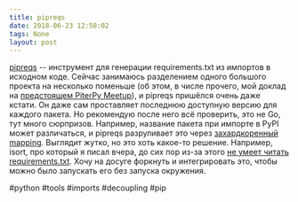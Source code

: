 ```yaml
---
title: pipreqs
date: 2018-06-23 12:50:02
tags: None
layout: post
---
```


[pipreqs](https://github.com/bndr/pipreqs) -- инструмент для генерации requirements.txt из импортов в исходном коде. Сейчас занимаюсь разделением одного большого проекта на несколько поменьше (об этом, в числе прочего, мой доклад на [предстоящем PiterPy Meetup](https://piterpy.timepad.ru/event/666491/)), и pipreqs пришёлся очень даже кстати. Он даже сам проставляет последнюю доступную версию для каждого пакета. Но рекомендую после него всё проверить, это не Go, тут много сюрпризов. Например, название пакета при импорте в PyPI может различаться, и pipreqs разруливает это через [захардкоренный mapping](https://github.com/bndr/pipreqs/blob/master/pipreqs/mapping). Выглядит жутко, но это хоть какое-то решение. Например, isort, про который я писал вчера, до сих пор из-за этого [не умеет читать requirements.txt](https://github.com/timothycrosley/isort/issues/459). Хочу на досуге форкнуть и интегрировать это, чтобы можно было запускать его без запуска окружения.

#python #tools #imports #decoupling #pip
